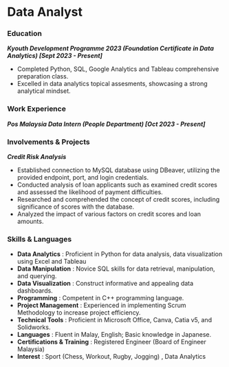 # Data Analyst 

### Education
**_Kyouth Development Programme 2023 (Foundation Certificate in Data Analytics) [Sept 2023 - Present]_**
- Completed Python, SQL, Google Analytics and Tableau comprehensive preparation class.
- Excelled in data analytics topical assesments, showcasing a strong analytical mindset.
  
### Work Experience
 **_Pos Malaysia Data Intern (People Department) [Oct 2023 - Present]_**

### Involvements & Projects
**_Credit Risk Analysis_** 
- Established connection to MySQL database using DBeaver, utilizing the provided endpoint, port, and login credentials.
- Conducted analysis of loan applicants such as examined credit scores and assessed the likelihood of payment difficulties.
- Researched and comprehended the concept of credit scores, including significance of scores with the database.
- Analyzed the impact of various factors on credit scores and loan amounts.

### Skills & Languages
- **Data Analytics** : Proficient in Python for data analysis, data visualization using Excel and Tableau
- **Data Manipulation** : Novice SQL skills for data retrieval, manipulation, and querying.
- **Data Visualization** : Construct informative and appealing data dashboards.
- **Programming** : Competent in C++ programming language.
- **Project Management** : Experienced in implementing Scrum Methodology to increase project efficiency.
- **Technical Tools** : Proficient in Microsoft Office, Canva, Catia v5, and Solidworks.
- **Languages** : Fluent in Malay, English; Basic knowledge in Japanese.
- **Certifications & Training** : Registered Engineer (Board of Engineer Malaysia)
- **Interest** : Sport (Chess, Workout, Rugby, Jogging) , Data Analytics
